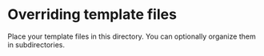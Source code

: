 # Overriding template files

Place your template files in this directory. You can optionally organize them in subdirectories.
